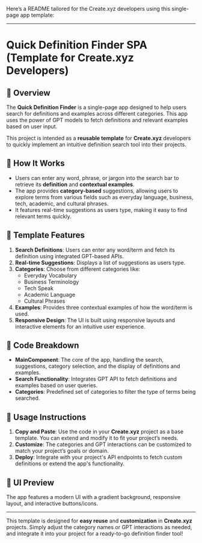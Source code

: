 Here’s a README tailored for the Create.xyz developers using this single-page app template:

---

# Quick Definition Finder SPA (Template for Create.xyz Developers)

## 📝 **Overview**
The **Quick Definition Finder** is a single-page app designed to help users search for definitions and examples across different categories. This app uses the power of GPT models to fetch definitions and relevant examples based on user input.

This project is intended as a **reusable template** for **Create.xyz** developers to quickly implement an intuitive definition search tool into their projects.

## 🚀 **How It Works**
- Users can enter any word, phrase, or jargon into the search bar to retrieve its **definition** and **contextual examples**.
- The app provides **category-based** suggestions, allowing users to explore terms from various fields such as everyday language, business, tech, academic, and cultural phrases.
- It features real-time suggestions as users type, making it easy to find relevant terms quickly.

## 🧩 **Template Features**
1. **Search Definitions**: Users can enter any word/term and fetch its definition using integrated GPT-based APIs.
2. **Real-time Suggestions**: Displays a list of suggestions as users type.
3. **Categories**: Choose from different categories like:
   - Everyday Vocabulary
   - Business Terminology
   - Tech Speak
   - Academic Language
   - Cultural Phrases
4. **Examples**: Provides three contextual examples of how the word/term is used.
5. **Responsive Design**: The UI is built using responsive layouts and interactive elements for an intuitive user experience.

## 🔧 **Code Breakdown**
- **MainComponent**: The core of the app, handling the search, suggestions, category selection, and the display of definitions and examples.
- **Search Functionality**: Integrates GPT API to fetch definitions and examples based on user queries.
- **Categories**: Predefined set of categories to filter the type of terms being searched.

## 🌟 **Usage Instructions**
1. **Copy and Paste**: Use the code in your **Create.xyz** project as a base template. You can extend and modify it to fit your project’s needs.
2. **Customize**: The categories and GPT interactions can be customized to match your project’s goals or domain.
3. **Deploy**: Integrate with your project's API endpoints to fetch custom definitions or extend the app's functionality.

## 🎨 **UI Preview**
The app features a modern UI with a gradient background, responsive layout, and interactive buttons/icons.

---

This template is designed for **easy reuse** and **customization** in **Create.xyz** projects. Simply adjust the category names or GPT interactions as needed, and integrate it into your project for a ready-to-go definition finder tool!

